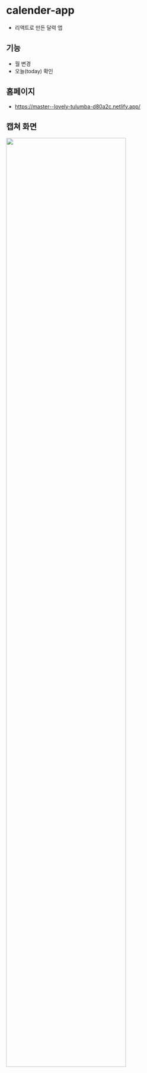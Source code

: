 # calender-app
- 리액트로 만든 달력 앱
## 기능
- 월 변경
- 오늘(today) 확인
## 홈페이지
- https://master--lovely-tulumba-d80a2c.netlify.app/
## 캡쳐 화면
<img width="80%" src="https://github.com/YOUNGEUN100/calender-app/assets/121986519/46838438-1a60-464b-8aa6-91cf6d65e365"/>


